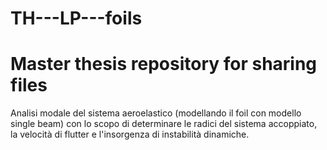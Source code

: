 # TH---LP---foils
# Master thesis repository for sharing files

Analisi modale del sistema aeroelastico (modellando il foil con modello single beam) con lo scopo di determinare le radici del sistema accoppiato, la velocità di flutter e l'insorgenza di instabilità dinamiche.
